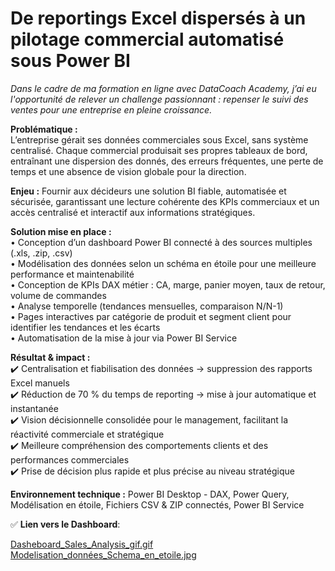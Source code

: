 # De reportings Excel dispersés à un pilotage commercial automatisé sous Power BI

*Dans le cadre de ma formation en ligne avec DataCoach Academy, j’ai eu l'opportunité de relever un challenge passionnant : repenser le suivi des ventes pour une entreprise en pleine croissance.*  

**Problématique :**  
L’entreprise gérait ses données commerciales sous Excel, sans système centralisé. Chaque commercial produisait ses propres tableaux de bord, entraînant une dispersion des donnés, des erreurs fréquentes, une perte de temps et une absence de vision globale pour la direction.

**Enjeu :** 
Fournir aux décideurs une solution BI fiable, automatisée et sécurisée, garantissant une lecture cohérente des KPIs commerciaux et un accès centralisé et interactif aux informations stratégiques.

**Solution mise en place :**  
 • Conception d’un dashboard Power BI connecté à des sources multiples (.xls, .zip, .csv)  
 • Modélisation des données selon un schéma en étoile pour une meilleure performance et maintenabilité  
 • Conception de KPIs DAX métier : CA, marge, panier moyen, taux de retour, volume de commandes  
 • Analyse temporelle (tendances mensuelles, comparaison N/N-1)  
 • Pages interactives par catégorie de produit et segment client pour identifier les tendances et les écarts  
 • Automatisation de la mise à jour via Power BI Service  

 **Résultat & impact :**  
✔️ Centralisation et fiabilisation des données → suppression des rapports Excel manuels  
✔️ Réduction de 70 % du temps de reporting → mise à jour automatique et instantanée  
✔️ Vision décisionnelle consolidée pour le management, facilitant la réactivité commerciale et stratégique  
✔️ Meilleure compréhension des comportements clients et des performances commerciales  
✔️ Prise de décision plus rapide et plus précise au niveau stratégique   

**Environnement technique :** 
Power BI Desktop - DAX, Power Query, Modélisation en étoile,  Fichiers CSV & ZIP connectés, Power BI Service


✅ **Lien vers le Dashboard**:  

[Dasheboard_Sales_Analysis_gif.gif](https://github.com/ViktoryiaKM/Dashboard_Sales_Analysis_using_PowerBI/blob/main/Dasheboard_Sales_Analysis_gif.gif)  
[Modelisation_données_Schema_en_etoile.jpg](https://github.com/ViktoryiaKM/Dashboard_Sales_Analysis_using_PowerBI/blob/main/Modelisation_données_Schema_en_etoile.jpg)
